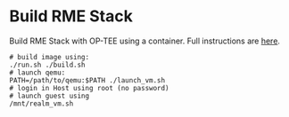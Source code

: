 Build RME Stack
===============

Build RME Stack with OP-TEE using a container.
Full instructions are [here](https://linaro.atlassian.net/wiki/spaces/QEMU/pages/29051027459/Building+an+RME+stack+for+QEMU#With-the-OP-TEE-build-environment).

```
# build image using:
./run.sh ./build.sh
# launch qemu:
PATH=/path/to/qemu:$PATH ./launch_vm.sh
# login in Host using root (no password)
# launch guest using
/mnt/realm_vm.sh
```
